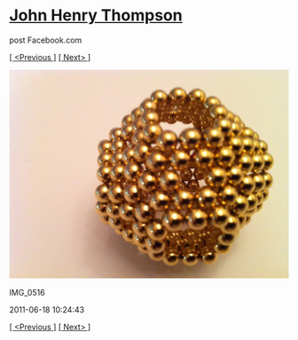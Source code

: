 # [John Henry Thompson](../README.md)
post Facebook.com

[[ <Previous ]](2011-06-18-11.md) [[ Next> ]](2011-06-16-1.md)

[![](../media/2011-06-18/Magnetic-Balls-IMG_0516.jpg)](../README.md)

IMG_0516

2011-06-18 10:24:43

[[ <Previous ]](2011-06-18-11.md) [[ Next> ]](2011-06-16-1.md)